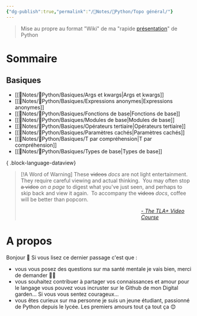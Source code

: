 ```yaml
---
{"dg-publish":true,"permalink":"/📝Notes/🐍Python/Topo général/"}
---
```


> Mise au propre au format "Wiki" de ma "rapide [présentation](https://cdn.discordapp.com/attachments/1199799981985505401/1199800216799420608/Python.pdf?ex=65df8b86&is=65cd1686&hm=782d635fb0f107561c6bf50fe59870e471819cd4420733892515726c51326b80&)" de Python
# Sommaire
## Basiques
- [[📝Notes/🐍Python/Basiques/Args et kwargs\|Args et kwargs]]
- [[📝Notes/🐍Python/Basiques/Expressions anonymes\|Expressions anonymes]]
- [[📝Notes/🐍Python/Basiques/Fonctions de base\|Fonctions de base]]
- [[📝Notes/🐍Python/Basiques/Modules de base\|Modules de base]]
- [[📝Notes/🐍Python/Basiques/Opérateurs tertiaire\|Opérateurs tertiaire]]
- [[📝Notes/🐍Python/Basiques/Paramètres cachés\|Paramètres cachés]]
- [[📝Notes/🐍Python/Basiques/T par compréhension\|T par compréhension]]
- [[📝Notes/🐍Python/Basiques/Types de base\|Types de base]]

{ .block-language-dataview}


> [!A Word of Warning]
> These ~~videos~~ *docs* are not light entertainment.  They require careful viewing and actual thinking.  You may often stop ~~a video~~ *on a page* to digest what you've just seen, and perhaps to skip back and view it again.  To accompany the ~~videos~~ *docs*, coffee will be better than popcorn.
> <div style="margin-left:70%"><a href="https://lamport.azurewebsites.net/video/videos.html">- <i>The TLA+ Video Course</i></a></div>


# A propos
Bonjour 👋 Si vous lisez ce dernier passage c'est que :
- vous vous posez des questions sur ma santé mentale
	 je vais bien, merci de demander 🤟🥰
- vous souhaitez contribuer à partager vos connaissances et amour pour le langage
	 vous pouvez vous incruster sur le Github de mon Digital garden... Si vous vous sentez courageux...
- vous êtes curieux sur ma personne
	 je suis un jeune étudiant, passionné de Python depuis le lycée. Les premiers amours tout ça tout ça 😊